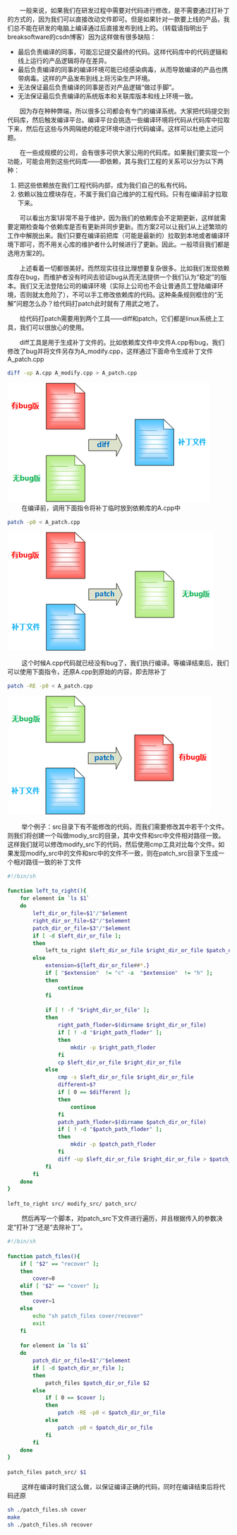 &emsp;&emsp;一般来说，如果我们在研发过程中需要对代码进行修改，是不需要通过打补丁的方式的，因为我们可以直接改动文件即可。但是如果针对一款要上线的产品，我们总不能在研发的电脑上编译通过后直接发布到线上的。（转载请指明出于breaksoftware的csdn博客）因为这样做有很多缺陷：  
* 最后负责编译的同事，可能忘记提交最终的代码。这样代码库中的代码逻辑和线上运行的产品逻辑将存在差异。
* 最后负责编译的同事的编译环境可能已经感染病毒，从而导致编译的产品也携带病毒。这样的产品发布到线上将污染生产环境。
* 无法保证最后负责编译的同事是否对产品逻辑“做过手脚”。
* 无法保证最后负责编译的系统版本和关联库版本和线上环境一致。  

&emsp;&emsp;因为存在种种弊端，所以很多公司都会有专门的编译系统。大家把代码提交到代码库，然后触发编译平台。编译平台会挑选一些编译环境将代码从代码库中拉取下来，然后在这些与外网隔绝的稳定环境中进行代码编译。这样可以杜绝上述问题。  

&emsp;&emsp;在一些成规模的公司，会有很多可供大家公用的代码库。如果我们要实现一个功能，可能会用到这些代码库——即依赖，其与我们工程的关系可以分为以下两种：  
1. 把这些依赖放在我们工程代码内部，成为我们自己的私有代码。
2. 依赖以独立模块存在，不属于我们自己维护的工程代码。只有在编译前才拉取下来。  

&emsp;&emsp;可以看出方案1非常不易于维护，因为我们的依赖库会不定期更新，这样就需要定期检查每个依赖库是否有更新并同步更新。而方案2可以让我们从上述繁琐的工作中解脱出来。我们只要在编译前把库（可能是最新的）拉取到本地或者编译环境下即可，而不用关心库的维护者什么时候进行了更新。因此。一般项目我们都是选用方案2的。  

&emsp;&emsp;上述看着一切都很美好。而然现实往往比理想要复杂很多。比如我们发现依赖库存在bug，而维护者没有时间去验证bug从而无法提供一个我们认为“稳定”的版本。我们又无法登陆公司的编译环境（实际上公司也不会让普通员工登陆编译环境，否则就太危险了），不可以手工修改依赖库的代码。这种条条规则框住的“无解”问题怎么办？给代码打patch此时就有了用武之地了。  

&emsp;&emsp;给代码打patch需要用到两个工具——diff和patch，它们都是linux系统上工具，我们可以很放心的使用。  

&emsp;&emsp;diff工具是用于生成补丁文件的。比如依赖库文件中文件A.cpp有bug，我们修改了bug并将文件另存为A_modify.cpp，这样通过下面命令生成补丁文件A_patch.cpp  

```bash
diff -up A.cpp A_modify.cpp > A_patch.cpp  
```
![](_v_images/_1521457540_13934.png)  
&emsp;&emsp; 在编译前，调用下面指令将补丁临时放到依赖库的A.cpp中  
```bash
patch -p0 < A_patch.cpp  
```
![](_v_images/_1521457572_28438.png)  

&emsp;&emsp; 这个时候A.cpp代码就已经没有bug了，我们执行编译。等编译结束后，我们可以使用下面指令，还原A.cpp到原始的内容，即去除补丁  
```bash
patch -RE -p0 < A_patch.cpp  
```
![](_v_images/_1521457601_22129.png)  

&emsp;&emsp; 举个例子：src目录下有不能修改的代码，而我们需要修改其中若干个文件。则我们将创建一个叫做modiy_src的目录，其中文件和src中文件相对路径一致。这样我们就可以修改modify_src下的代码，然后使用cmp工具对比每个文件。如果发现modify_src中的文件和src中的文件不一致，则在patch_src目录下生成一个相对路径一致的补丁文件  

```bash
#!/bin/sh  
  
function left_to_right(){  
    for element in `ls $1`  
    do  
        left_dir_or_file=$1"/"$element  
        right_dir_or_file=$2"/"$element  
        patch_dir_or_file=$3"/"$element  
        if [ -d $left_dir_or_file ];  
        then  
            left_to_right $left_dir_or_file $right_dir_or_file $patch_dir_or_file  
        else  
            extension=${left_dir_or_file##*.}  
            if [ "$extension"  != "c" -a  "$extension"  != "h" ];  
            then  
                continue  
            fi  
  
            if [ ! -f "$right_dir_or_file" ];  
            then  
                right_path_floder=$(dirname $right_dir_or_file)  
                if [ ! -d "$right_path_floder" ];  
                then  
                    mkdir -p $right_path_floder  
                fi  
                cp $left_dir_or_file $right_dir_or_file  
            else  
                cmp -s $left_dir_or_file $right_dir_or_file  
                different=$?  
                if [ 0 == $different ];  
                then  
                    continue  
                fi  
                patch_path_floder=$(dirname $patch_dir_or_file)  
                if [ ! -d "$patch_path_floder" ];  
                then  
                    mkdir -p $patch_path_floder  
                fi  
                diff -up $left_dir_or_file $right_dir_or_file > $patch_dir_or_file  
            fi  
        fi  
    done  
}  
  
left_to_right src/ modify_src/ patch_src/  
```

&emsp;&emsp; 然后再写一个脚本，对patch_src下文件进行遍历，并且根据传入的参数决定“打补丁”还是“去除补丁”。
```bash
#!/bin/sh  
  
function patch_files(){  
    if [ "$2" == "recover" ];  
    then  
        cover=0  
    elif [ "$2" == "cover" ];  
    then  
        cover=1  
    else  
        echo "sh patch_files cover/recover"  
        exit  
    fi  
  
    for element in `ls $1`  
    do  
        patch_dir_or_file=$1"/"$element  
        if [ -d $patch_dir_or_file ];  
        then  
            patch_files $patch_dir_or_file $2  
        else  
            if [ 0 == $cover ];  
            then  
                patch -RE -p0 < $patch_dir_or_file  
            else  
                patch -p0 < $patch_dir_or_file  
            fi  
        fi  
    done  
}  
  
patch_files patch_src/ $1  
```
&emsp;&emsp; 这样在编译时我们这么做，以保证编译正确的代码，同时在编译结束后将代码还原

```bash
sh ./patch_files.sh cover  
make  
sh ./patch_files.sh recover  
```